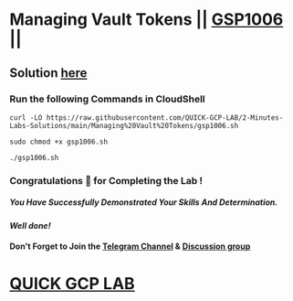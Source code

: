 # Managing Vault Tokens || [GSP1006](https://www.cloudskillsboost.google/focuses/32201?parent=catalog) ||

## Solution [here]()

### Run the following Commands in CloudShell

```
curl -LO https://raw.githubusercontent.com/QUICK-GCP-LAB/2-Minutes-Labs-Solutions/main/Managing%20Vault%20Tokens/gsp1006.sh

sudo chmod +x gsp1006.sh

./gsp1006.sh
```

### Congratulations 🎉 for Completing the Lab !

##### *You Have Successfully Demonstrated Your Skills And Determination.*

#### *Well done!*

#### Don't Forget to Join the [Telegram Channel](https://t.me/quickgcplab) & [Discussion group](https://t.me/quickgcplabchats)

# [QUICK GCP LAB](https://www.youtube.com/@quickgcplab)
